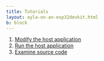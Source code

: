 ```yaml
---
title: Tutorials
layout: ayla-on-an-esp32devkit.html
b: block
---
```


1. [Modify the host application](modify-the-host-application)
1. [Run the host application](run-the-host-application)
1. [Examine source code](examine-source-code)
